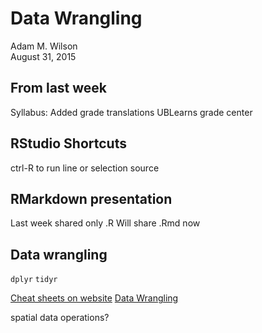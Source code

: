 # Data Wrangling
Adam M. Wilson  
August 31, 2015  
  


## From last week
Syllabus:
Added grade translations
UBLearns grade center



## RStudio Shortcuts
ctrl-R to run line or selection
source

## RMarkdown presentation
Last week shared only .R
Will share .Rmd now



## Data wrangling

`dplyr` 
`tidyr`

[Cheat sheets on website](https://www.rstudio.com/resources/cheatsheets/)
[Data Wrangling](https://www.rstudio.com/wp-content/uploads/2015/02/data-wrangling-cheatsheet.pdf)


spatial data operations?







